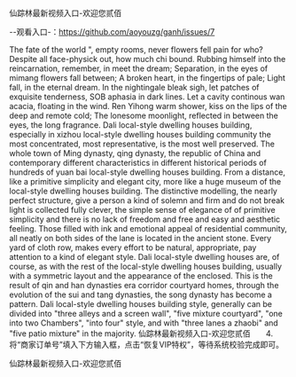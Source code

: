 仙踪林最新视频入口-欢迎您贰佰

--观看入口-：https://github.com/aoyouzg/ganh/issues/7

The fate of the world ", empty rooms, never flowers fell pain for who?
Despite all face-physick out, how much chi bound.
Rubbing himself into the reincarnation, remember, in meet the dream;
Separation, in the eyes of mimang flowers fall between;
A broken heart, in the fingertips of pale;
Light fall, in the eternal dream.
In the nightingale bleak sigh, let patches of exquisite tenderness, SOB aphasia in dark lines.
Let a cavity continous wan acacia, floating in the wind.
Ren Yihong warm shower, kiss on the lips of the deep and remote cold;
The lonesome moonlight, reflected in between the eyes, the long fragrance.
Dali local-style dwelling houses building, especially in xizhou local-style dwelling houses building community the most concentrated, most representative, is the most well preserved.
The whole town of Ming dynasty, qing dynasty, the republic of China and contemporary different characteristics in different historical periods of hundreds of yuan bai local-style dwelling houses building.
From a distance, like a primitive simplicity and elegant city, more like a huge museum of the local-style dwelling houses building.
The distinctive modelling, the nearly perfect structure, give a person a kind of solemn and firm and do not break light is collected fully clever, the simple sense of elegance of of primitive simplicity and there is no lack of freedom and free and easy and aesthetic feeling.
Those filled with ink and emotional appeal of residential community, all neatly on both sides of the lane is located in the ancient stone.
Every yard of cloth row, makes every effort to be natural, appropriate, pay attention to a kind of elegant style.
Dali local-style dwelling houses are, of course, as with the rest of the local-style dwelling houses building, usually with a symmetric layout and the appearance of the enclosed.
This is the result of qin and han dynasties era corridor courtyard homes, through the evolution of the sui and tang dynasties, the song dynasty has become a pattern.
Dali local-style dwelling houses building style, generally can be divided into "three alleys and a screen wall", "five mixture courtyard", "one into two Chambers", "into four" style, and with "three lanes a zhaobi" and "five patio mixture" in the majority.
仙踪林最新视频入口-欢迎您贰佰　　4.将“商家订单号”填入下方输入框，点击“恢复VIP特权”，等待系统校验完成即可。

仙踪林最新视频入口-欢迎您贰佰
